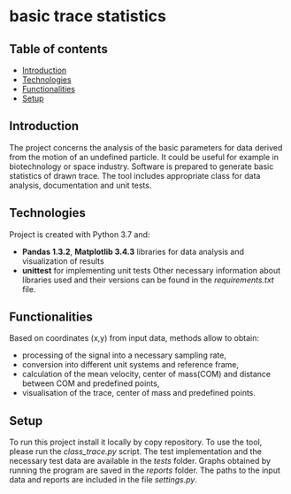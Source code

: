 # basic trace statistics
## Table of contents
* [Introduction](#introduction)
* [Technologies](#technologies)
* [Functionalities](#functionalities)
* [Setup](#setup)
## Introduction
The project concerns the analysis of the basic parameters for data derived from the motion of an undefined particle. It could be useful for example in biotechnology or space industry. Software is prepared to generate basic statistics of drawn trace. The tool includes appropriate class for data analysis, documentation and unit tests. 
## Technologies
Project is created with Python 3.7 and:
- **Pandas 1.3.2**, **Matplotlib 3.4.3** libraries for data analysis and visualization of results
- **unittest** for implementing unit tests
Other necessary information about libraries used and their versions can be found in the *requirements.txt* file.
## Functionalities
Based on coordinates (x,y) from input data, methods allow to obtain:
- processing of the signal into a necessary sampling rate,
- conversion into different unit systems and reference frame,
- calculation of the mean velocity, center of mass(COM) and distance between COM and predefined points,
- visualisation of the trace, center of mass and predefined points.
## Setup
To run this project install it locally by copy repository. To use the tool, please run the *class_trace.py* script. The test implementation and the necessary test data are available in the *tests* folder. Graphs obtained by running the program are saved in the *reports* folder. The paths to the input data and reports are included in the file *settings.py*.
